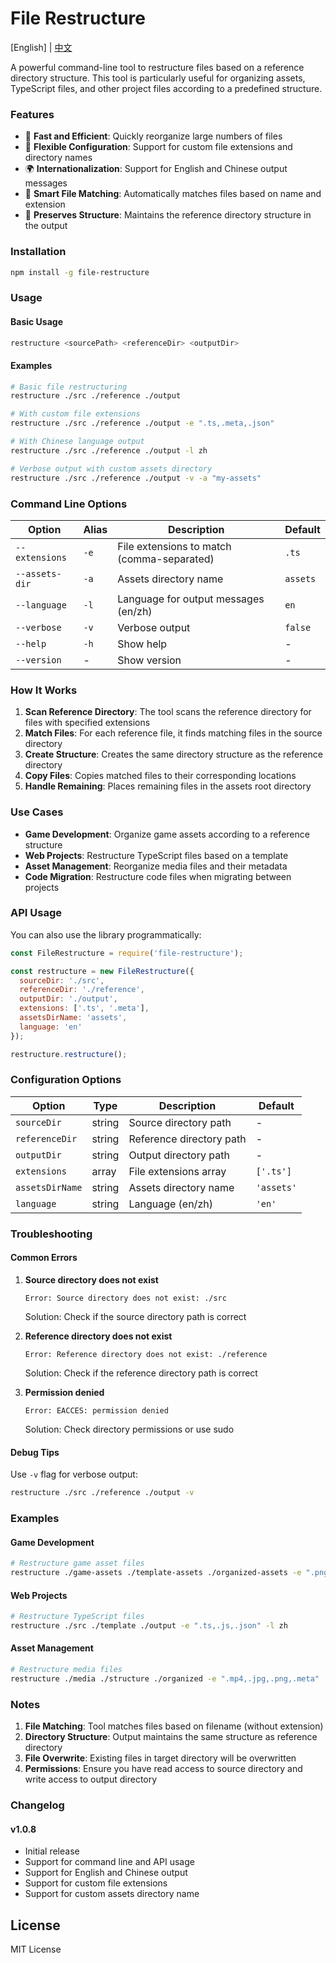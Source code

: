 # File Restructure

[English] | [中文](README.zh-CN.md)

A powerful command-line tool to restructure files based on a reference directory structure. This tool is particularly useful for organizing assets, TypeScript files, and other project files according to a predefined structure.

### Features

- 🚀 **Fast and Efficient**: Quickly reorganize large numbers of files
- 🔧 **Flexible Configuration**: Support for custom file extensions and directory names
- 🌍 **Internationalization**: Support for English and Chinese output messages
- 📁 **Smart File Matching**: Automatically matches files based on name and extension
- 🎯 **Preserves Structure**: Maintains the reference directory structure in the output

### Installation

```bash
npm install -g file-restructure
```

### Usage

#### Basic Usage

```bash
restructure <sourcePath> <referenceDir> <outputDir>
```

#### Examples

```bash
# Basic file restructuring
restructure ./src ./reference ./output

# With custom file extensions
restructure ./src ./reference ./output -e ".ts,.meta,.json"

# With Chinese language output
restructure ./src ./reference ./output -l zh

# Verbose output with custom assets directory
restructure ./src ./reference ./output -v -a "my-assets"
```

### Command Line Options

| Option | Alias | Description | Default |
|--------|-------|-------------|---------|
| `--extensions` | `-e` | File extensions to match (comma-separated) | `.ts` |
| `--assets-dir` | `-a` | Assets directory name | `assets` |
| `--language` | `-l` | Language for output messages (en/zh) | `en` |
| `--verbose` | `-v` | Verbose output | `false` |
| `--help` | `-h` | Show help | - |
| `--version` | - | Show version | - |

### How It Works

1. **Scan Reference Directory**: The tool scans the reference directory for files with specified extensions
2. **Match Files**: For each reference file, it finds matching files in the source directory
3. **Create Structure**: Creates the same directory structure as the reference directory
4. **Copy Files**: Copies matched files to their corresponding locations
5. **Handle Remaining**: Places remaining files in the assets root directory

### Use Cases

- **Game Development**: Organize game assets according to a reference structure
- **Web Projects**: Restructure TypeScript files based on a template
- **Asset Management**: Reorganize media files and their metadata
- **Code Migration**: Restructure code files when migrating between projects

### API Usage

You can also use the library programmatically:

```javascript
const FileRestructure = require('file-restructure');

const restructure = new FileRestructure({
  sourceDir: './src',
  referenceDir: './reference',
  outputDir: './output',
  extensions: ['.ts', '.meta'],
  assetsDirName: 'assets',
  language: 'en'
});

restructure.restructure();
```

### Configuration Options

| Option | Type | Description | Default |
|--------|------|-------------|---------|
| `sourceDir` | string | Source directory path | - |
| `referenceDir` | string | Reference directory path | - |
| `outputDir` | string | Output directory path | - |
| `extensions` | array | File extensions array | `['.ts']` |
| `assetsDirName` | string | Assets directory name | `'assets'` |
| `language` | string | Language (en/zh) | `'en'` |

### Troubleshooting

#### Common Errors

1. **Source directory does not exist**
   ```
   Error: Source directory does not exist: ./src
   ```
   Solution: Check if the source directory path is correct

2. **Reference directory does not exist**
   ```
   Error: Reference directory does not exist: ./reference
   ```
   Solution: Check if the reference directory path is correct

3. **Permission denied**
   ```
   Error: EACCES: permission denied
   ```
   Solution: Check directory permissions or use sudo

#### Debug Tips

Use `-v` flag for verbose output:
```bash
restructure ./src ./reference ./output -v
```

### Examples

#### Game Development
```bash
# Restructure game asset files
restructure ./game-assets ./template-assets ./organized-assets -e ".png,.jpg,.meta"
```

#### Web Projects
```bash
# Restructure TypeScript files
restructure ./src ./template ./output -e ".ts,.js,.json" -l zh
```

#### Asset Management
```bash
# Restructure media files
restructure ./media ./structure ./organized -e ".mp4,.jpg,.png,.meta"
```

### Notes

1. **File Matching**: Tool matches files based on filename (without extension)
2. **Directory Structure**: Output maintains the same structure as reference directory
3. **File Overwrite**: Existing files in target directory will be overwritten
4. **Permissions**: Ensure you have read access to source directory and write access to output directory

### Changelog

#### v1.0.8
- Initial release
- Support for command line and API usage
- Support for English and Chinese output
- Support for custom file extensions
- Support for custom assets directory name

## License

MIT License 
